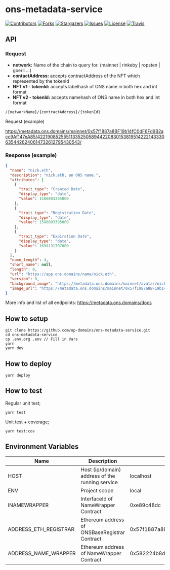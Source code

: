 # ons-metadata-service

[![Contributors][contributors-shield]][contributors-url]
[![Forks][forks-shield]][forks-url]
[![Stargazers][stars-shield]][stars-url]
[![Issues][issues-shield]][issues-url]
[![License][license-shield]][license-url]
[![Travis][travis-shield]][travis-url]

## API


### Request
- __network:__ Name of the chain to query for. (mainnet | rinkeby | ropsten | goerli ...)
- __contactAddress:__ accepts contractAddress of the NFT which represented by the tokenId
- __NFT v1 - tokenId:__ accepts labelhash of ONS name in both hex and int format
- __NFT v2 - tokenId:__ accepts namehash of ONS name in both hex and int format

```
/{networkName}/{contractAddress}/{tokenId}
```

Request (example)

https://metadata.ons.domains/mainnet/0x57f1887a8BF19b14fC0dF6Fd9B2acc9Af147eA85/42219085255511335250589442208301538195142221433306354426240614732612795430543/

### Response (example)

```json
{
  "name": "nick.eth",
  "description": "nick.eth, an ONS name.",
  "attributes": [
    {
      "trait_type": "Created Date",
      "display_type": "date",
      "value": 1580803395000
    },
    {
      "trait_type": "Registration Date",
      "display_type": "date",
      "value": 1580803395000
    },
    {
      "trait_type": "Expiration Date",
      "display_type": "date",
      "value": 1698131707000
    }
  ],
  "name_length": 4,
  "short_name": null,
  "length": 0,
  "url": "https://app.ons.domains/name/nick.eth",
  "version": 0,
  "background_image": "https://metadata.ons.domains/mainnet/avatar/nick.eth",
  "image_url": "https://metadata.ons.domains/mainnet/0x57f1887a8BF19b14fC0dF6Fd9B2acc9Af147eA85/0x5d5727cb0fb76e4944eafb88ec9a3cf0b3c9025a4b2f947729137c5d7f84f68f/image"
}

```

More info and list of all endpoints: https://metadata.ons.domains/docs


## How to setup

```
git clone https://github.com/op-domains/ons-metadata-service.git
cd ons-metadata-service
cp .env.org .env // Fill in Vars
yarn
yarn dev
```


## How to deploy

```
yarn deploy
```


## How to test

Regular unit test;
```
yarn test
```

Unit test + coverage;
```
yarn test:cov
```


## Environment Variables

| Name | Description | Default value | Options |
| ---- | ----------- | ------------- | ------- |
| HOST | Host (ip/domain) address of the running service | localhost | - | No |
| ENV | Project scope | local | local/prod |
| INAMEWRAPPER | InterfaceId of NameWrapper Contract | 0xe89c48dc | - |
| ADDRESS_ETH_REGISTRAR | Ethereum address of ONSBaseRegistrar Contract | 0x57f1887a8BF19b14fC0dF6Fd9B2acc9Af147eA85 | - |
| ADDRESS_NAME_WRAPPER | Ethereum address of NameWrapper Contract | 0x582224b8d4534F4749EFA4f22eF7241E0C56D4B8 | - |


<!-- MARKDOWN LINKS & IMAGES -->
<!-- https://www.markdownguide.org/basic-syntax/#reference-style-links -->
[contributors-shield]: https://img.shields.io/github/contributors/onsdomains/ons-metadata-service.svg?style=for-the-badge
[contributors-url]: https://github.com/op-domains/ons-metadata-service/graphs/contributors
[forks-shield]: https://img.shields.io/github/forks/onsdomains/ons-metadata-service.svg?style=for-the-badge
[forks-url]: https://github.com/mdtanrikulu/onsdomains/ons-metadata-service/members
[stars-shield]: https://img.shields.io/github/stars/onsdomains/ons-metadata-service.svg?style=for-the-badge
[stars-url]: https://github.com/op-domains/ons-metadata-service/stargazers
[issues-shield]: https://img.shields.io/github/issues/onsdomains/ons-metadata-service.svg?style=for-the-badge
[issues-url]: https://github.com/op-domains/ons-metadata-service/issues
[license-shield]: https://img.shields.io/github/liconse/onsdomains/ons-metadata-service.svg?style=for-the-badge
[license-url]: https://github.com/op-domains/ons-metadata-service/blob/master/LICONSE
[travis-shield]: https://img.shields.io/travis/com/onsdomains/ons-metadata-service/master?style=for-the-badge
[travis-url]: https://travis-ci.com/github/onsdomains/ons-metadata-service

